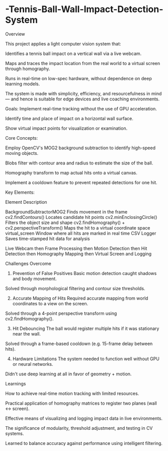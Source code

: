 # -Tennis-Ball-Wall-Impact-Detection-System

Overview

This project applies a light computer vision system that:

Identifies a tennis ball impact on a vertical wall via a live webcam.

Maps and traces the impact location from the real world to a virtual screen through homography.

Runs in real-time on low-spec hardware, without dependence on deep learning models.

The system is made with simplicity, efficiency, and resourcefulness in mind — and hence is suitable for edge devices and live coaching environments.


Goals:
Implement real-time tracking without the use of GPU acceleration.

Identify time and place of impact on a horizontal wall surface.

Show virtual impact points for visualization or examination.

Core Concepts:

Employ OpenCV's MOG2 background subtraction to identify high-speed moving objects.

Blobs filter with contour area and radius to estimate the size of the ball.

Homography transform to map actual hits onto a virtual canvas.

Implement a cooldown feature to prevent repeated detections for one hit.


Key Elements:

Element	Description

BackgroundSubtractorMOG2	Finds movement in the frame
cv2.findContours()	Locates candidate hit points
cv2.minEnclosingCircle()	Filters the object size and shape
cv2.findHomography() + cv2.perspectiveTransform()	Maps the hit to a virtual coordinate space
virtual_screen	Window where all hits are marked in real time
CSV Logger	Saves time-stamped hit data for analysis


Live Webcam then  Frame Processing then Motion Detection then Hit Detection then Homography Mapping then Virtual Screen and Logging


Challenges Overcome

1. Prevention of False Positives
Basic motion detection caught shadows and body movement.

Solved through morphological filtering and contour size thresholds.

2. Accurate Mapping of Hits
Required accurate mapping from world coordinates to a view on the screen.

Solved through a 4-point perspective transform using cv2.findHomography().

3. Hit Debouncing
The ball would register multiple hits if it was stationary near the wall.

Solved through a frame-based cooldown (e.g. 15-frame delay between hits).

4. Hardware Limitations
The system needed to function well without GPU or neural networks.

Didn't use deep learning at all in favor of geometry + motion.

Learnings

How to achieve real-time motion tracking with limited resources.

Practical application of homography matrices to register two planes (wall ↔ screen).

Effective means of visualizing and logging impact data in live environments.

The significance of modularity, threshold adjustment, and testing in CV systems.

Learned to balance accuracy against performance using intelligent filtering.



